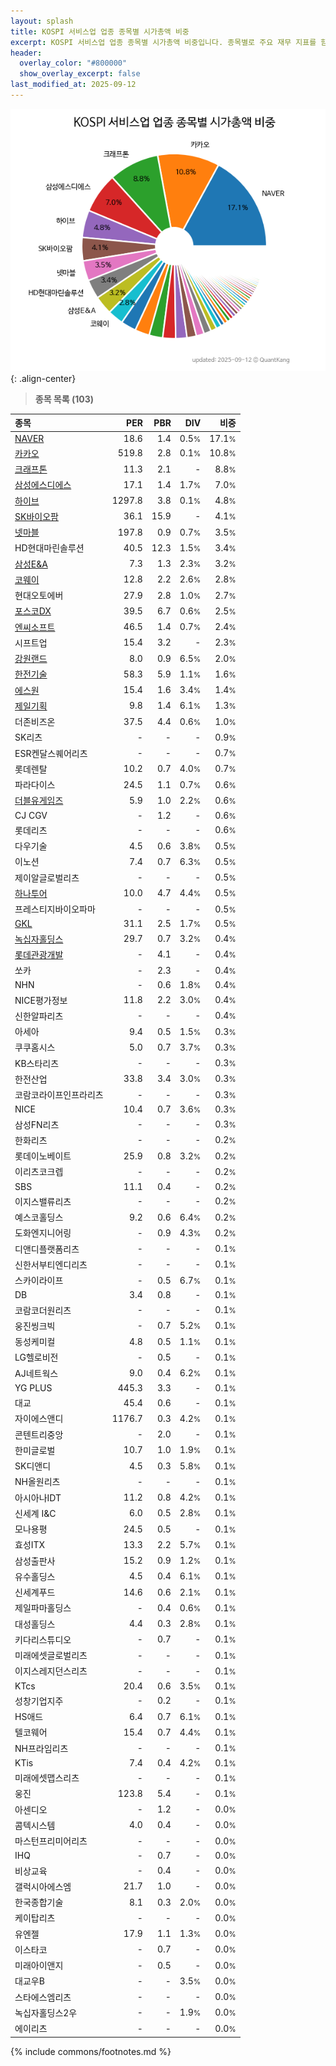 ```yaml
---
layout: splash
title: KOSPI 서비스업 업종 종목별 시가총액 비중
excerpt: KOSPI 서비스업 업종 종목별 시가총액 비중입니다. 종목별로 주요 재무 지표를 함께 표시합니다.
header:
  overlay_color: "#800000"
  show_overlay_excerpt: false
last_modified_at: 2025-09-12
---
```



![KOSPI 서비스업 업종 종목별 시가총액 비중](/stats/sector/images/kospi_업종_서비스업_종목.png){: .align-center}


> **종목 목록 (103)**<a id="list"></a>

| **종목** | **PER** | **PBR** | **DIV** | **비중** |
| :------- | ------: | ------: | ------: | -------: |
| [NAVER](/035420/) | 18.6 | 1.4 | 0.5<small>%</small> | 17.1<small>%</small> |
| [카카오](/035720/) | 519.8 | 2.8 | 0.1<small>%</small> | 10.8<small>%</small> |
| [크래프톤](/259960/) | 11.3 | 2.1 | - | 8.8<small>%</small> |
| [삼성에스디에스](/018260/) | 17.1 | 1.4 | 1.7<small>%</small> | 7.0<small>%</small> |
| [하이브](/352820/) | 1297.8 | 3.8 | 0.1<small>%</small> | 4.8<small>%</small> |
| [SK바이오팜](/326030/) | 36.1 | 15.9 | - | 4.1<small>%</small> |
| [넷마블](/251270/) | 197.8 | 0.9 | 0.7<small>%</small> | 3.5<small>%</small> |
| HD현대마린솔루션 | 40.5 | 12.3 | 1.5<small>%</small> | 3.4<small>%</small> |
| [삼성E&A](/028050/) | 7.3 | 1.3 | 2.3<small>%</small> | 3.2<small>%</small> |
| [코웨이](/021240/) | 12.8 | 2.2 | 2.6<small>%</small> | 2.8<small>%</small> |
| 현대오토에버 | 27.9 | 2.8 | 1.0<small>%</small> | 2.7<small>%</small> |
| [포스코DX](/022100/) | 39.5 | 6.7 | 0.6<small>%</small> | 2.5<small>%</small> |
| [엔씨소프트](/036570/) | 46.5 | 1.4 | 0.7<small>%</small> | 2.4<small>%</small> |
| 시프트업 | 15.4 | 3.2 | - | 2.3<small>%</small> |
| [강원랜드](/035250/) | 8.0 | 0.9 | 6.5<small>%</small> | 2.0<small>%</small> |
| [한전기술](/052690/) | 58.3 | 5.9 | 1.1<small>%</small> | 1.6<small>%</small> |
| [에스원](/012750/) | 15.4 | 1.6 | 3.4<small>%</small> | 1.4<small>%</small> |
| [제일기획](/030000/) | 9.8 | 1.4 | 6.1<small>%</small> | 1.3<small>%</small> |
| 더존비즈온 | 37.5 | 4.4 | 0.6<small>%</small> | 1.0<small>%</small> |
| SK리츠 | - | - | - | 0.9<small>%</small> |
| ESR켄달스퀘어리츠 | - | - | - | 0.7<small>%</small> |
| 롯데렌탈 | 10.2 | 0.7 | 4.0<small>%</small> | 0.7<small>%</small> |
| 파라다이스 | 24.5 | 1.1 | 0.7<small>%</small> | 0.6<small>%</small> |
| [더블유게임즈](/192080/) | 5.9 | 1.0 | 2.2<small>%</small> | 0.6<small>%</small> |
| CJ CGV | - | 1.2 | - | 0.6<small>%</small> |
| 롯데리츠 | - | - | - | 0.6<small>%</small> |
| 다우기술 | 4.5 | 0.6 | 3.8<small>%</small> | 0.5<small>%</small> |
| 이노션 | 7.4 | 0.7 | 6.3<small>%</small> | 0.5<small>%</small> |
| 제이알글로벌리츠 | - | - | - | 0.5<small>%</small> |
| [하나투어](/039130/) | 10.0 | 4.7 | 4.4<small>%</small> | 0.5<small>%</small> |
| 프레스티지바이오파마 | - | - | - | 0.5<small>%</small> |
| [GKL](/114090/) | 31.1 | 2.5 | 1.7<small>%</small> | 0.5<small>%</small> |
| [녹십자홀딩스](/005250/) | 29.7 | 0.7 | 3.2<small>%</small> | 0.4<small>%</small> |
| [롯데관광개발](/032350/) | - | 4.1 | - | 0.4<small>%</small> |
| 쏘카 | - | 2.3 | - | 0.4<small>%</small> |
| NHN | - | 0.6 | 1.8<small>%</small> | 0.4<small>%</small> |
| NICE평가정보 | 11.8 | 2.2 | 3.0<small>%</small> | 0.4<small>%</small> |
| 신한알파리츠 | - | - | - | 0.4<small>%</small> |
| 아세아 | 9.4 | 0.5 | 1.5<small>%</small> | 0.3<small>%</small> |
| 쿠쿠홈시스 | 5.0 | 0.7 | 3.7<small>%</small> | 0.3<small>%</small> |
| KB스타리츠 | - | - | - | 0.3<small>%</small> |
| 한전산업 | 33.8 | 3.4 | 3.0<small>%</small> | 0.3<small>%</small> |
| 코람코라이프인프라리츠 | - | - | - | 0.3<small>%</small> |
| NICE | 10.4 | 0.7 | 3.6<small>%</small> | 0.3<small>%</small> |
| 삼성FN리츠 | - | - | - | 0.3<small>%</small> |
| 한화리츠 | - | - | - | 0.2<small>%</small> |
| 롯데이노베이트 | 25.9 | 0.8 | 3.2<small>%</small> | 0.2<small>%</small> |
| 이리츠코크렙 | - | - | - | 0.2<small>%</small> |
| SBS | 11.1 | 0.4 | - | 0.2<small>%</small> |
| 이지스밸류리츠 | - | - | - | 0.2<small>%</small> |
| 예스코홀딩스 | 9.2 | 0.6 | 6.4<small>%</small> | 0.2<small>%</small> |
| 도화엔지니어링 | - | 0.9 | 4.3<small>%</small> | 0.2<small>%</small> |
| 디앤디플랫폼리츠 | - | - | - | 0.1<small>%</small> |
| 신한서부티엔디리츠 | - | - | - | 0.1<small>%</small> |
| 스카이라이프 | - | 0.5 | 6.7<small>%</small> | 0.1<small>%</small> |
| DB | 3.4 | 0.8 | - | 0.1<small>%</small> |
| 코람코더원리츠 | - | - | - | 0.1<small>%</small> |
| 웅진씽크빅 | - | 0.7 | 5.2<small>%</small> | 0.1<small>%</small> |
| 동성케미컬 | 4.8 | 0.5 | 1.1<small>%</small> | 0.1<small>%</small> |
| LG헬로비전 | - | 0.5 | - | 0.1<small>%</small> |
| AJ네트웍스 | 9.0 | 0.4 | 6.2<small>%</small> | 0.1<small>%</small> |
| YG PLUS | 445.3 | 3.3 | - | 0.1<small>%</small> |
| 대교 | 45.4 | 0.6 | - | 0.1<small>%</small> |
| 자이에스앤디 | 1176.7 | 0.3 | 4.2<small>%</small> | 0.1<small>%</small> |
| 콘텐트리중앙 | - | 2.0 | - | 0.1<small>%</small> |
| 한미글로벌 | 10.7 | 1.0 | 1.9<small>%</small> | 0.1<small>%</small> |
| SK디앤디 | 4.5 | 0.3 | 5.8<small>%</small> | 0.1<small>%</small> |
| NH올원리츠 | - | - | - | 0.1<small>%</small> |
| 아시아나IDT | 11.2 | 0.8 | 4.2<small>%</small> | 0.1<small>%</small> |
| 신세계 I&C | 6.0 | 0.5 | 2.8<small>%</small> | 0.1<small>%</small> |
| 모나용평 | 24.5 | 0.5 | - | 0.1<small>%</small> |
| 효성ITX | 13.3 | 2.2 | 5.7<small>%</small> | 0.1<small>%</small> |
| 삼성출판사 | 15.2 | 0.9 | 1.2<small>%</small> | 0.1<small>%</small> |
| 유수홀딩스 | 4.5 | 0.4 | 6.1<small>%</small> | 0.1<small>%</small> |
| 신세계푸드 | 14.6 | 0.6 | 2.1<small>%</small> | 0.1<small>%</small> |
| 제일파마홀딩스 | - | 0.4 | 0.6<small>%</small> | 0.1<small>%</small> |
| 대성홀딩스 | 4.4 | 0.3 | 2.8<small>%</small> | 0.1<small>%</small> |
| 키다리스튜디오 | - | 0.7 | - | 0.1<small>%</small> |
| 미래에셋글로벌리츠 | - | - | - | 0.1<small>%</small> |
| 이지스레지던스리츠 | - | - | - | 0.1<small>%</small> |
| KTcs | 20.4 | 0.6 | 3.5<small>%</small> | 0.1<small>%</small> |
| 성창기업지주 | - | 0.2 | - | 0.1<small>%</small> |
| HS애드 | 6.4 | 0.7 | 6.1<small>%</small> | 0.1<small>%</small> |
| 텔코웨어 | 15.4 | 0.7 | 4.4<small>%</small> | 0.1<small>%</small> |
| NH프라임리츠 | - | - | - | 0.1<small>%</small> |
| KTis | 7.4 | 0.4 | 4.2<small>%</small> | 0.1<small>%</small> |
| 미래에셋맵스리츠 | - | - | - | 0.1<small>%</small> |
| 웅진 | 123.8 | 5.4 | - | 0.1<small>%</small> |
| 아센디오 | - | 1.2 | - | 0.0<small>%</small> |
| 콤텍시스템 | 4.0 | 0.4 | - | 0.0<small>%</small> |
| 마스턴프리미어리츠 | - | - | - | 0.0<small>%</small> |
| IHQ | - | 0.7 | - | 0.0<small>%</small> |
| 비상교육 | - | 0.4 | - | 0.0<small>%</small> |
| 갤럭시아에스엠 | 21.7 | 1.0 | - | 0.0<small>%</small> |
| 한국종합기술 | 8.1 | 0.3 | 2.0<small>%</small> | 0.0<small>%</small> |
| 케이탑리츠 | - | - | - | 0.0<small>%</small> |
| 유엔젤 | 17.9 | 1.1 | 1.3<small>%</small> | 0.0<small>%</small> |
| 이스타코 | - | 0.7 | - | 0.0<small>%</small> |
| 미래아이앤지 | - | 0.5 | - | 0.0<small>%</small> |
| 대교우B | - | - | 3.5<small>%</small> | 0.0<small>%</small> |
| 스타에스엠리츠 | - | - | - | 0.0<small>%</small> |
| 녹십자홀딩스2우 | - | - | 1.9<small>%</small> | 0.0<small>%</small> |
| 에이리츠 | - | - | - | 0.0<small>%</small> |

{% include commons/footnotes.md %}